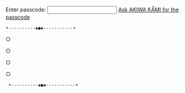 



Enter passcode: <input id='password' type='text'  />
<a href="https://virtual-k4mi-club.github.io/010101010101011101010101/" onclick="javascript:return validatePass()">Ask AKIWA KÅMI for the passcode</a>
<script>
function validatePass(){
    if(document.getElementById('password').value == '10044'){
        return true;
    }else{
        alert('passcode not recognized.');
        return false;
    }
}
</script>






    •----------▪︎●▪︎-----------•
      
○

○

○

○
      
     •----------▪︎●▪︎-----------•









